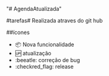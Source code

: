 "# AgendaAtualizada" 

#tarefas#
Realizada atraves do git hub 

##ícones 

- :package: Nova funcionalidade 
- :up: atualização 
- :beeatle: correção de bug 
- :checkred_flag: release 

